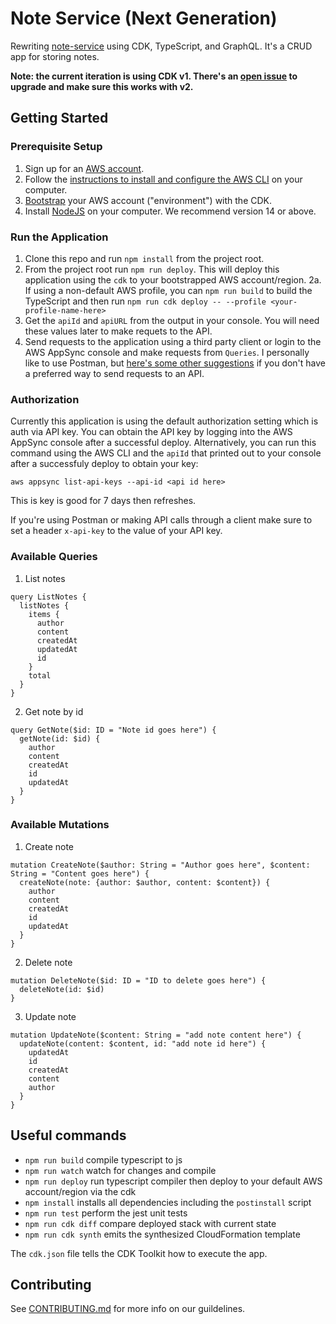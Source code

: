 # Note Service (Next Generation)

Rewriting [note-service](https://github.com/deeheber/note-service) using CDK, TypeScript, and GraphQL. It's a CRUD app for storing notes.

**Note: the current iteration is using CDK v1. There's an [open issue](https://github.com/deeheber/note-service-next-generation/issues/10) to upgrade and make sure this works with v2.**

## Getting Started

### Prerequisite Setup

1. Sign up for an [AWS account](https://aws.amazon.com/console/).
2. Follow the [instructions to install and configure the AWS CLI](https://docs.aws.amazon.com/cli/latest/userguide/cli-chap-install.html) on your computer.
3. [Bootstrap](https://docs.aws.amazon.com/cdk/latest/guide/bootstrapping.html) your AWS account ("environment") with the CDK.
3. Install [NodeJS](https://nodejs.org/en/) on your computer. We recommend version 14 or above.

### Run the Application

1. Clone this repo and run `npm install` from the project root.
2. From the project root run `npm run deploy`. This will deploy this application using the `cdk` to your bootstrapped AWS account/region.
  2a. If using a non-default AWS profile, you can `npm run build` to build the TypeScript and then run `npm run cdk deploy -- --profile <your-profile-name-here>`
3. Get the `apiId` and `apiURL` from the output in your console. You will need these values later to make requets to the API.
4. Send requests to the application using a third party client or login to the AWS AppSync console and make requests from `Queries`. I personally like to use Postman, but [here's some other suggestions](https://www.apollographql.com/blog/graphql/examples/4-simple-ways-to-call-a-graphql-api/) if you don't have a preferred way to send requests to an API.

### Authorization

Currently this application is using the default authorization setting which is auth via API key. You can obtain the API key by logging into the AWS AppSync console after a successful deploy. Alternatively, you can run this command using the AWS CLI and the `apiId` that printed out to your console after a successfuly deploy to obtain your key:

```
aws appsync list-api-keys --api-id <api id here>
```

This is key is good for 7 days then refreshes.

If you're using Postman or making API calls through a client make sure to set a header `x-api-key` to the value of your API key.

### Available Queries

1. List notes
```
query ListNotes {
  listNotes {
    items {
      author
      content
      createdAt
      updatedAt
      id
    }
    total
  }
}
```

2. Get note by id
```
query GetNote($id: ID = "Note id goes here") {
  getNote(id: $id) {
    author
    content
    createdAt
    id
    updatedAt
  }
}
```

### Available Mutations

1. Create note
```
mutation CreateNote($author: String = "Author goes here", $content: String = "Content goes here") {
  createNote(note: {author: $author, content: $content}) {
    author
    content
    createdAt
    id
    updatedAt
  }
}
```

2. Delete note
```
mutation DeleteNote($id: ID = "ID to delete goes here") {
  deleteNote(id: $id)
}
```

3. Update note
```
mutation UpdateNote($content: String = "add note content here") {
  updateNote(content: $content, id: "add note id here") {
    updatedAt
    id
    createdAt
    content
    author
  }
}
```

## Useful commands

 * `npm run build`      compile typescript to js
 * `npm run watch`      watch for changes and compile
 * `npm run deploy`     run typescript compiler then deploy to your default AWS account/region via the cdk
 * `npm install`        installs all dependencies including the `postinstall` script
 * `npm run test`       perform the jest unit tests
 * `npm run cdk diff`   compare deployed stack with current state
 * `npm run cdk synth`  emits the synthesized CloudFormation template

 The `cdk.json` file tells the CDK Toolkit how to execute the app.

 ## Contributing
 See [CONTRIBUTING.md](https://github.com/deeheber/note-service-next-generation/blob/main/CONTRIBUTING.md) for more info on our guildelines.
